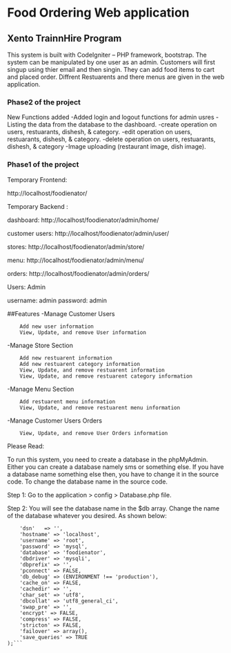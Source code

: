 # Food Ordering Web application
## Xento TrainnHire Program

This system is built with CodeIgniter – PHP framework, bootstrap. The system can be manipulated by one user as an admin. 
Customers will first singup using thier email and then singin. They can add food items to cart and placed order.
Diffrent Restuarents and there menus are given in the web application.

### Phase2 of the project

New Functions added
    -Added login and logout functions for admin usres
    -Listing the data from the database to the dashboard.
    -create operation on users, restuarants, dishesh, & category.
    -edit operation on users, restuarants, dishesh, & category.
    -delete operation on users, restuarants, dishesh, & category
    -Image uploading (restaurant image, dish image).


### Phase1 of the project

Temporary Frontend:

  http://localhost/foodienator/

Temporary Backend :

  dashboard:
  http://localhost/foodienator/admin/home/
  
  customer users:
  http://localhost/foodienator/admin/user/
  
  stores:
  http://localhost/foodienator/admin/store/
  
  menu:
  http://localhost/foodienator/admin/menu/
  
  orders:
  http://localhost/foodienator/admin/orders/


Users: 
  Admin
  
  username: admin
  password: admin
  
  
##Features 
 -Manage Customer Users
    
        Add new user information
        View, Update, and remove User information
    
 -Manage Store Section
 
        Add new restuarent information
        Add new restuarent category information
        View, Update, and remove restuarent information
        View, Update, and remove restuarent category information
        
        
 -Manage Menu Section
 
        Add restuarent menu information
        View, Update, and remove restuarent menu information
 
 
 -Manage Customer Users Orders
 
        View, Update, and remove User Orders information
 
 
 Please Read:

To run this system, you need to create a database in the phpMyAdmin. Either you can create a database namely sms or something else. If you have a database name something else then, you have to change it in the source code. To change the database name in the source code.

Step 1: Go to the application > config > Database.php file.

Step 2: You will see the database name in the $db array. Change the name of the database whatever you desired. As shown below:

```$db['default'] = array(
    'dsn'   => '',
    'hostname' => 'localhost',
    'username' => 'root',
    'password' => 'mysql',
    'database' => 'foodienator',
    'dbdriver' => 'mysqli',
    'dbprefix' => '',
    'pconnect' => FALSE,
    'db_debug' => (ENVIRONMENT !== 'production'),
    'cache_on' => FALSE,
    'cachedir' => '',
    'char_set' => 'utf8',
    'dbcollat' => 'utf8_general_ci',
    'swap_pre' => '',
    'encrypt' => FALSE,
    'compress' => FALSE,
    'stricton' => FALSE,
    'failover' => array(),
    'save_queries' => TRUE
);```
